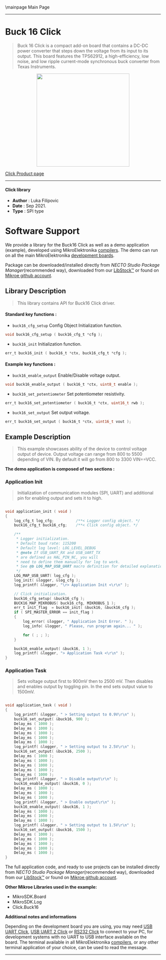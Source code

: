 \mainpage Main Page


---
# Buck 16 Click

> Buck 16 Click is a compact add-on board that contains a DC-DC power converter that steps down the voltage from its input to its output. This board features the TPS62912, a high-efficiency, low noise, and low ripple current-mode synchronous buck converter from Texas Instruments.

<p align="center">
  <img src="https://download.mikroe.com/images/click_for_ide/buck16_click.png" height=300px>
</p>

[Click Product page](https://www.mikroe.com/buck-16-click)

---


#### Click library

- **Author**        : Luka Filipovic
- **Date**          : Sep 2021.
- **Type**          : SPI type


# Software Support

We provide a library for the Buck16 Click
as well as a demo application (example), developed using MikroElektronika
[compilers](https://www.mikroe.com/necto-studio).
The demo can run on all the main MikroElektronika [development boards](https://www.mikroe.com/development-boards).

Package can be downloaded/installed directly from *NECTO Studio Package Manager*(recommended way), downloaded from our [LibStock&trade;](https://libstock.mikroe.com) or found on [Mikroe github account](https://github.com/MikroElektronika/mikrosdk_click_v2/tree/master/clicks).

## Library Description

> This library contains API for Buck16 Click driver.

#### Standard key functions :

- `buck16_cfg_setup` Config Object Initialization function.
```c
void buck16_cfg_setup ( buck16_cfg_t *cfg );
```

- `buck16_init` Initialization function.
```c
err_t buck16_init ( buck16_t *ctx, buck16_cfg_t *cfg );
```

#### Example key functions :

- `buck16_enable_output` Enable/Disable voltage output.
```c
void buck16_enable_output ( buck16_t *ctx, uint8_t enable );
```

- `buck16_set_potentiometer` Set potentiometer resistivity.
```c
err_t buck16_set_potentiometer ( buck16_t *ctx, uint16_t rwb );
```

- `buck16_set_output` Set output voltage.
```c
err_t buck16_set_output ( buck16_t *ctx, uint16_t vout );
```

## Example Description

> This example showcases ability of the device to
control voltage output of device. Output voltage 
can range from 800 to 5500 depending of VIN. By default
it will go from 800 to 3300 VIN==VCC.

**The demo application is composed of two sections :**

### Application Init

> Initialization of communication modules (SPI, UART) 
and additional pin for enabling output and sets it to
high.

```c

void application_init ( void )
{
    log_cfg_t log_cfg;          /**< Logger config object. */
    buck16_cfg_t buck16_cfg;    /**< Click config object. */

    /** 
     * Logger initialization.
     * Default baud rate: 115200
     * Default log level: LOG_LEVEL_DEBUG
     * @note If USB_UART_RX and USB_UART_TX 
     * are defined as HAL_PIN_NC, you will 
     * need to define them manually for log to work. 
     * See @b LOG_MAP_USB_UART macro definition for detailed explanation.
     */
    LOG_MAP_USB_UART( log_cfg );
    log_init( &logger, &log_cfg );
    log_printf( &logger, "\r> Application Init <\r\n" );

    // Click initialization.
    buck16_cfg_setup( &buck16_cfg );
    BUCK16_MAP_MIKROBUS( buck16_cfg, MIKROBUS_1 );
    err_t init_flag  = buck16_init( &buck16, &buck16_cfg );
    if ( SPI_MASTER_ERROR == init_flag )
    {
        log_error( &logger, " Application Init Error. " );
        log_info( &logger, " Please, run program again... " );

        for ( ; ; );
    }

    buck16_enable_output( &buck16, 1 );
    log_printf( &logger, "> Application Task <\r\n" );
}

```

### Application Task

> Sets voltage output first to 900mV then to 2500 mV.
Then disables and enables output by toggling pin.
In the end sets output value to 1500mV.

```c

void application_task ( void )
{
    log_printf( &logger, " > Setting output to 0.9V\r\n" );
    buck16_set_output( &buck16, 900 );
    Delay_ms ( 1000 );
    Delay_ms ( 1000 );
    Delay_ms ( 1000 );
    Delay_ms ( 1000 );
    Delay_ms ( 1000 );
    log_printf( &logger, " > Setting output to 2.5V\r\n" );
    buck16_set_output( &buck16, 2500 );
    Delay_ms ( 1000 );
    Delay_ms ( 1000 );
    Delay_ms ( 1000 );
    Delay_ms ( 1000 );
    Delay_ms ( 1000 );
    log_printf( &logger, " > Disable output\r\n" );
    buck16_enable_output( &buck16, 0 );
    Delay_ms ( 1000 );
    Delay_ms ( 1000 );
    Delay_ms ( 1000 );
    log_printf( &logger, " > Enable output\r\n" );
    buck16_enable_output( &buck16, 1 );
    Delay_ms ( 1000 );
    Delay_ms ( 1000 );
    Delay_ms ( 1000 );
    log_printf( &logger, " > Setting output to 1.5V\r\n" );
    buck16_set_output( &buck16, 1500 );
    Delay_ms ( 1000 );
    Delay_ms ( 1000 );
    Delay_ms ( 1000 );
    Delay_ms ( 1000 );
    Delay_ms ( 1000 );
}

```

The full application code, and ready to use projects can be installed directly from *NECTO Studio Package Manager*(recommended way), downloaded from our [LibStock&trade;](https://libstock.mikroe.com) or found on [Mikroe github account](https://github.com/MikroElektronika/mikrosdk_click_v2/tree/master/clicks).

**Other Mikroe Libraries used in the example:**

- MikroSDK.Board
- MikroSDK.Log
- Click.Buck16

**Additional notes and informations**

Depending on the development board you are using, you may need
[USB UART Click](http://shop.mikroe.com/usb-uart-click),
[USB UART 2 Click](http://shop.mikroe.com/usb-uart-2-click) or
[RS232 Click](http://shop.mikroe.com/rs232-click) to connect to your PC, for
development systems with no UART to USB interface available on the board. The
terminal available in all MikroElektronika
[compilers](http://shop.mikroe.com/compilers), or any other terminal application
of your choice, can be used to read the message.

---
